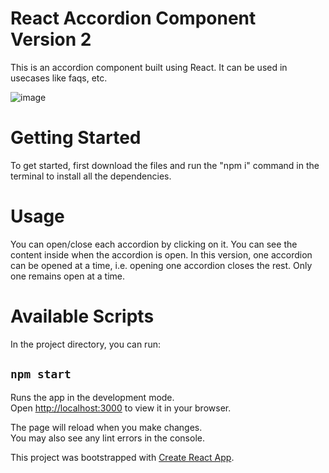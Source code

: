# React Accordion Component Version 2

This is an accordion component built using React. It can be used in usecases like faqs, etc.

![image](https://github.com/Jensen-Jacob/react-accordion-component/assets/132764387/9e8cc4bb-73f8-4c31-b4cd-29e8e1f1836b)


# Getting Started 

To get started, first download the files and run the "npm i" command in the terminal to install all the dependencies.

# Usage

You can open/close each accordion by clicking on it. You can see the content inside when the accordion is open. 
In this version, one accordion can be opened at a time, i.e. opening one accordion closes the rest. Only one
remains open at a time.

# Available Scripts

In the project directory, you can run:

## `npm start`

Runs the app in the development mode.\
Open [http://localhost:3000](http://localhost:3000) to view it in your browser.

The page will reload when you make changes.\
You may also see any lint errors in the console.

This project was bootstrapped with [Create React App](https://github.com/facebook/create-react-app).
